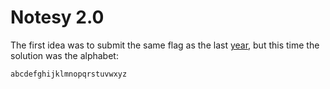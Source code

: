 # Notesy 2.0

The first idea was to submit the same flag as 
the last [year](https://github.com/ctfs/write-ups-2015/tree/master/csaw-ctf-2015/crypto/notesy-100), but this time 
the solution was the alphabet:

```
abcdefghijklmnopqrstuvwxyz
```
